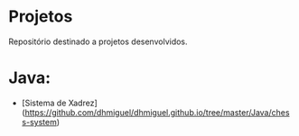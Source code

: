 # Projetos

Repositório destinado a projetos desenvolvidos.

# Java:
* [Sistema de Xadrez] (https://github.com/dhmiguel/dhmiguel.github.io/tree/master/Java/chess-system)
